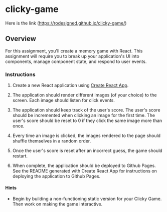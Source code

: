 # clicky-game

Here is the link (https://rodesigned.github.io/clicky-game/)

## Overview

For this assignment, you'll create a memory game with React. This assignment will require you to break up your application's UI into components, manage component state, and respond to user events.

### Instructions

1. Create a new React application using [Create React App](https://github.com/facebookincubator/create-react-app).

2. The application should render different images (of your choice) to the screen. Each image should listen for click events.

3. The application should keep track of the user's score. The user's score should be incremented when clicking an image for the first time. The user's score should be reset to 0 if they click the same image more than once.

4. Every time an image is clicked, the images rendered to the page should shuffle themselves in a random order.

5. Once the user's score is reset after an incorrect guess, the game should restart.

6. When complete, the application should be deployed to Github Pages. See the README generated with Create React App for instructions on deploying the application to Github Pages.


#### Hints

* Begin by building a non-functioning static version for your Clicky Game. Then work on making the game interactive.
